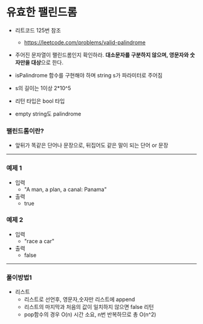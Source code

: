 # 유효한 팰린드롬
- 리트코드 125번 참조
  - https://leetcode.com/problems/valid-palindrome
  
- 주어진 문자열이 팰린드롬인지 확인하라. **대소문자를 구분하지 않으며, 영문자와 숫자만을 대상**으로 한다.
- isPalindrome 함수를 구현해야 하며 string s가 파라미터로 주어짐
- s의 길이는 1이상 2*10^5 
- 리턴 타입은 bool 타입
- empty string도 palindrome

### 팰린드롬이란?
- 앞뒤가 똑같은 단어나 문장으로, 뒤집어도 같은 말이 되는 단어 or 문장

---
### 예제 1
- 입력
  - "A man, a plan, a canal: Panama"
- 출력
  - true
  
### 예제 2
- 입력
  - "race a car"
- 출력 
  - false

---
### 풀이방법1
- 리스트
  - 리스트로 선언후, 영문자,숫자만 리스트에 append
  - 리스트의 마지막과 처음의 값이 일치하지 않으면 false 리턴
  - pop함수의 경우 O(n) 시간 소요, n번 반복하므로 총 O(n^2) 
